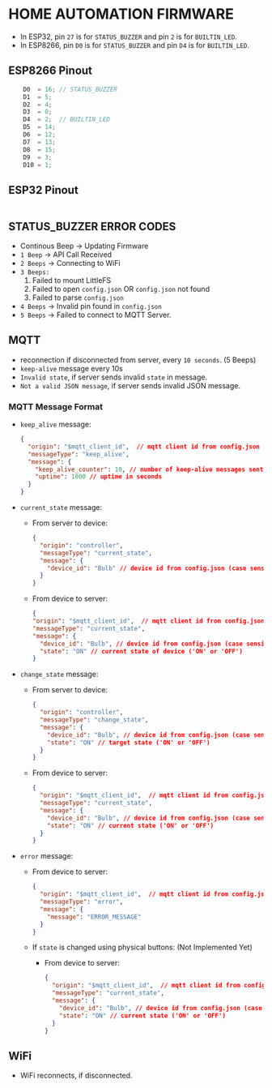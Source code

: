 # HOME AUTOMATION FIRMWARE

- In ESP32, pin `27` is for `STATUS_BUZZER` and pin `2` is for `BUILTIN_LED`.
- In ESP8266, pin `D0` is for `STATUS_BUZZER` and pin `D4` is for `BUILTIN_LED`.

## ESP8266 Pinout

```c
    D0  = 16; // STATUS_BUZZER
    D1  = 5;
    D2  = 4;
    D3  = 0;
    D4  = 2;  // BUILTIN_LED
    D5  = 14;
    D6  = 12;
    D7  = 13;
    D8  = 15;
    D9  = 3;
    D10 = 1;
```

## ESP32 Pinout

```c

```

## STATUS_BUZZER ERROR CODES

- Continous Beep -> Updating Firmware
- `1 Beep` -> API Call Received
- `2 Beeps` -> Connecting to WiFi
- `3 Beeps:`
  1. Failed to mount LittleFS
  2. Failed to open `config.json` OR `config.json` not found
  3. Failed to parse `config.json`
- `4 Beeps` -> Invalid pin found in `config.json`
- `5 Beeps` -> Failed to connect to MQTT Server.

## MQTT

- reconnection if disconnected from server, every `10 seconds`. (5 Beeps)
- `keep-alive` message every 10s
- `Invalid state`, if server sends invalid `state` in message.
- `Not a valid JSON message`, if server sends invalid JSON message.

### MQTT Message Format

- `keep_alive` message:

  ```json
  {
    "origin": "$mqtt_client_id",  // mqtt client id from config.json
    "messageType": "keep_alive",
    "message": {
      "keep_alive_counter": 10, // number of keep-alive messages sent from last reboot (starting from 1)
      "uptime": 1000 // uptime in seconds
    }
  }
  ```

- `current_state` message:

  - From server to device:

    ```json
    {
      "origin": "controller",
      "messageType": "current_state",
      "message": {
        "device_id": "Bulb" // device id from config.json (case sensitive)
      }
    }
    ```

  - From device to server:

    ```json
    {
    "origin": "$mqtt_client_id",  // mqtt client id from config.json
    "messageType": "current_state",
    "message": {
      "device_id": "Bulb", // device id from config.json (case sensitive)
      "state": "ON" // current state of device ('ON' or 'OFF')
    }
    ```

- `change_state` message:

  - From server to device:

    ```json
    {
      "origin": "controller",
      "messageType": "change_state",
      "message": {
        "device_id": "Bulb", // device id from config.json (case sensitive)
        "state": "ON" // target state ('ON' or 'OFF')
      }
    }
    ```

  - From device to server:

    ```json
    {
      "origin": "$mqtt_client_id",  // mqtt client id from config.json
      "messageType": "current_state",
      "message": {
        "device_id": "Bulb", // device id from config.json (case sensitive)
        "state": "ON" // current state ('ON' or 'OFF')
      }
    }
    ```

- `error` message:
  
  - From device to server:
  
      ```json
      {
        "origin": "$mqtt_client_id",  // mqtt client id from config.json
        "messageType": "error",
        "message": {
          "message": "ERROR_MESSAGE" 
        }
      }
      ```
  - If `state` is changed using physical buttons: (Not Implemented Yet)

    - From device to server:

      ```json
      {
        "origin": "$mqtt_client_id",  // mqtt client id from config.json
        "messageType": "current_state",
        "message": {
          "device_id": "Bulb", // device id from config.json (case sensitive)
          "state": "ON" // current state ('ON' or 'OFF')
        }
      }
      ```

## WiFi

- WiFi reconnects, if disconnected.
